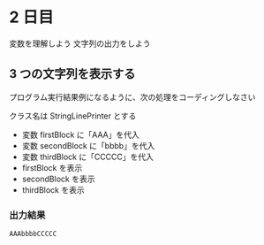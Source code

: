 # 2 日目

変数を理解しよう
文字列の出力をしよう

## 3 つの文字列を表示する

プログラム実行結果例になるように、次の処理をコーディングしなさい

クラス名は StringLinePrinter とする

- 変数 firstBlock に「AAA」を代入
- 変数 secondBlock に「bbbb」を代入
- 変数 thirdBlock に「CCCCC」を代入
- firstBlock を表示
- secondBlock を表示
- thirdBlock を表示

### 出力結果

```
AAAbbbbCCCCC
```
